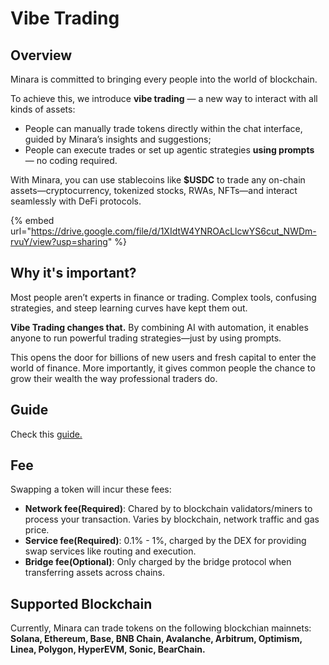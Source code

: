 # Vibe Trading

## Overview

Minara is committed to bringing every people into the world of blockchain.

To achieve this, we introduce **vibe trading** — a new way to interact with all kinds of assets:

* People can manually trade tokens directly within the chat interface, guided by Minara’s insights and suggestions;
* People can execute trades or set up agentic strategies **using prompts** — no coding required.

With Minara, you can use stablecoins like **$USDC** to trade any on-chain assets—cryptocurrency, tokenized stocks, RWAs, NFTs—and interact seamlessly with DeFi protocols.

{% embed url="https://drive.google.com/file/d/1XIdtW4YNROAcLlcwYS6cut_NWDm-rvuY/view?usp=sharing" %}

## Why it's important?

Most people aren’t experts in finance or trading. Complex tools, confusing strategies, and steep learning curves have kept them out.

**Vibe Trading changes that.** By combining AI with automation, it enables anyone to run powerful trading strategies—just by using prompts.

This opens the door for billions of new users and fresh capital to enter the world of finance. More importantly, it gives common people the chance to grow their wealth the way professional traders do.

## Guide

Check this [guide.](../guide/managing-funds-and-trading/)

## Fee

Swapping a token will incur these fees:

* **Network fee(Required)**: Chared by to blockchain validators/miners to process your transaction. Varies by blockchain, network traffic and gas price.
* **Service fee(Required)**: 0.1% - 1%, charged by the DEX for providing swap services like routing and execution.
* **Bridge fee(Optional)**: Only charged by the bridge protocol when transferring assets across chains.&#x20;

## Supported Blockchain

Currently, Minara can trade tokens on the following blockchian mainnets: **Solana, Ethereum, Base, BNB Chain, Avalanche, Arbitrum, Optimism, Linea, Polygon, HyperEVM, Sonic, BearChain.**
